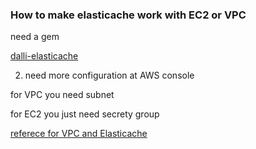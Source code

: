 

### How to make elasticache work with EC2 or VPC


need a gem 


[dalli-elasticache](https://github.com/ktheory/dalli-elasticache)



2. need more configuration at AWS console


for VPC you need subnet

for EC2 you just need secrety group


[referece for VPC and Elasticache](http://docs.aws.amazon.com/AmazonElastiCache/latest/UserGuide/ManagingVPC.html)
